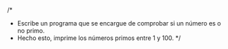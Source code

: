 /\*

- Escribe un programa que se encargue de comprobar si un número es o no primo.
- Hecho esto, imprime los números primos entre 1 y 100.
  \*/

